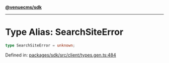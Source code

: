 [**@venuecms/sdk**](../Index.md)

***

# Type Alias: SearchSiteError

```ts
type SearchSiteError = unknown;
```

Defined in: [packages/sdk/src/client/types.gen.ts:484](https://github.com/venuecms/sdk/blob/0048e875fedcd11f329f993e4088b84401af4036/packages/sdk/src/client/types.gen.ts#L484)
